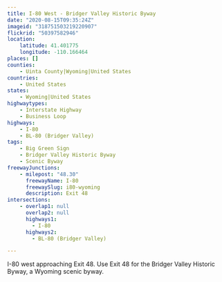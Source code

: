 ```yaml
---
title: I-80 West - Bridger Valley Historic Byway
date: "2020-08-15T09:35:24Z"
imageid: "318751503219220907"
flickrid: "50397582946"
location:
    latitude: 41.401775
    longitude: -110.166464
places: []
counties:
    - Uinta County|Wyoming|United States
countries:
    - United States
states:
    - Wyoming|United States
highwaytypes:
    - Interstate Highway
    - Business Loop
highways:
    - I-80
    - BL-80 (Bridger Valley)
tags:
    - Big Green Sign
    - Bridger Valley Historic Byway
    - Scenic Byway
freewayJunctions:
    - milepost: "48.30"
      freewayName: I-80
      freewaySlug: i80-wyoming
      description: Exit 48
intersections:
    - overlap1: null
      overlap2: null
      highways1:
        - I-80
      highways2:
        - BL-80 (Bridger Valley)

---
```

I-80 west approaching Exit 48.  Use Exit 48 for the Bridger Valley Historic Byway, a Wyoming scenic byway.